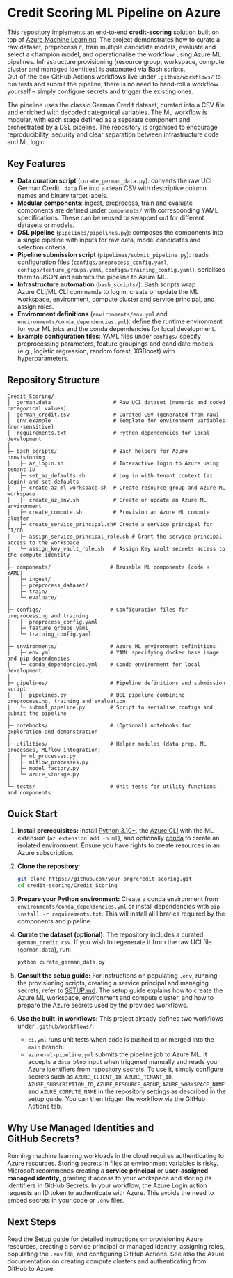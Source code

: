 # Credit Scoring ML Pipeline on Azure

This repository implements an end‑to‑end **credit‑scoring** solution built on top of [Azure Machine Learning](https://learn.microsoft.com/azure/machine-learning/).  The project demonstrates how to curate a raw dataset, preprocess it, train multiple candidate models, evaluate and select a champion model, and operationalise the workflow using Azure ML pipelines.  Infrastructure provisioning (resource group, workspace, compute cluster and managed identities) is automated via Bash scripts.  Out‑of‑the‑box GitHub Actions workflows live under `.github/workflows/` to run tests and submit the pipeline; there is no need to hand‑roll a workflow yourself – simply configure secrets and trigger the existing ones.

The pipeline uses the classic German Credit dataset, curated into a CSV file and enriched with decoded categorical variables.  The ML workflow is modular, with each stage defined as a separate component and orchestrated by a DSL pipeline.  The repository is organised to encourage reproducibility, security and clear separation between infrastructure code and ML logic.

## Key Features

- **Data curation script** (`curate_german_data.py`): converts the raw UCI German Credit `.data` file into a clean CSV with descriptive column names and binary target labels.
- **Modular components**: ingest, preprocess, train and evaluate components are defined under `components/` with corresponding YAML specifications.  These can be reused or swapped out for different datasets or models.
- **DSL pipeline** (`pipelines/pipelines.py`): composes the components into a single pipeline with inputs for raw data, model candidates and selection criteria.
- **Pipeline submission script** (`pipelines/submit_pipeline.py`): reads configuration files (`configs/preprocess_config.yaml`, `configs/feature_groups.yaml`, `configs/training_config.yaml`), serialises them to JSON and submits the pipeline to Azure ML.
- **Infrastructure automation** (`bash_scripts/`): Bash scripts wrap Azure CLI/ML CLI commands to log in, create or update the ML workspace, environment, compute cluster and service principal, and assign roles.
- **Environment definitions** (`environments/env.yml` and `environments/conda_dependencies.yml`): define the runtime environment for your ML jobs and the conda dependencies for local development.
- **Example configuration files**: YAML files under `configs/` specify preprocessing parameters, feature groupings and candidate models (e.g., logistic regression, random forest, XGBoost) with hyperparameters.

## Repository Structure

```
Credit_Scoring/
│  german.data                    # Raw UCI dataset (numeric and coded categorical values)
│  german_credit.csv              # Curated CSV (generated from raw)
│  env.example                    # Template for environment variables (non‑sensitive)
│  requirements.txt               # Python dependencies for local development
│
├─ bash_scripts/                  # Bash helpers for Azure provisioning
│   ├─ az_login.sh                # Interactive login to Azure using tenant ID
│   ├─ set_az_defaults.sh         # Log in with tenant context (az login) and set defaults
│   ├─ create_az_ml_workspace.sh  # Create resource group and Azure ML workspace
│   ├─ create_az_env.sh           # Create or update an Azure ML environment
│   ├─ create_compute.sh          # Provision an Azure ML compute cluster
│   ├─ create_service_principal.sh# Create a service principal for CI/CD
│   ├─ assign_service_principal_role.sh # Grant the service principal access to the workspace
│   └─ assign_key_vault_role.sh   # Assign Key Vault secrets access to the compute identity
│
├─ components/                   # Reusable ML components (code + YAML)
│   ├─ ingest/
│   ├─ preprocess_dataset/
│   ├─ train/
│   └─ evaluate/
│
├─ configs/                      # Configuration files for preprocessing and training
│   ├─ preprocess_config.yaml
│   ├─ feature_groups.yaml
│   └─ training_config.yaml
│
├─ environments/                 # Azure ML environment definitions
│   ├─ env.yml                   # YAML specifying docker base image and pip dependencies
│   └─ conda_dependencies.yml    # Conda environment for local development
│
├─ pipelines/                    # Pipeline definitions and submission script
│   ├─ pipelines.py              # DSL pipeline combining preprocessing, training and evaluation
│   └─ submit_pipeline.py        # Script to serialise configs and submit the pipeline
│
├─ notebooks/                    # (Optional) notebooks for exploration and demonstration
│
├─ utilities/                    # Helper modules (data prep, ML processes, MLflow integration)
│   ├─ ml_processes.py
│   ├─ mlflow_processes.py
│   ├─ model_factory.py
│   └─ azure_storage.py
│
└─ tests/                        # Unit tests for utility functions and components

```

## Quick Start

1. **Install prerequisites:** Install [Python 3.10+](https://www.python.org/), the [Azure CLI](https://learn.microsoft.com/en-us/cli/azure/install-azure-cli) with the ML extension (`az extension add -n ml`), and optionally [conda](https://docs.conda.io/en/latest/) to create an isolated environment.  Ensure you have rights to create resources in an Azure subscription.

2. **Clone the repository:**

   ```sh
   git clone https://github.com/your-org/credit-scoring.git
   cd credit-scoring/Credit_Scoring
   ```

3. **Prepare your Python environment:** Create a conda environment from `environments/conda_dependencies.yml` or install dependencies with `pip install -r requirements.txt`.  This will install all libraries required by the components and pipeline.

4. **Curate the dataset (optional):** The repository includes a curated `german_credit.csv`.  If you wish to regenerate it from the raw UCI file (`german.data`), run:

   ```sh
   python curate_german_data.py
   ```

5. **Consult the setup guide:** For instructions on populating `.env`, running the provisioning scripts, creating a service principal and managing secrets, refer to [SETUP.md](SETUP.md).  The setup guide explains how to create the Azure ML workspace, environment and compute cluster, and how to prepare the Azure secrets used by the provided workflows.

6. **Use the built‑in workflows:** This project already defines two workflows under `.github/workflows/`:
   * `ci.yml` runs unit tests when code is pushed to or merged into the `main` branch.
   * `azure‑ml‑pipeline.yml` submits the pipeline job to Azure ML.  It accepts a `data_blob` input when triggered manually and reads your Azure identifiers from repository secrets.  To use it, simply configure secrets such as `AZURE_CLIENT_ID`, `AZURE_TENANT_ID`, `AZURE_SUBSCRIPTION_ID`, `AZURE_RESOURCE_GROUP`, `AZURE_WORKSPACE_NAME` and `AZURE_COMPUTE_NAME` in the repository settings as described in the setup guide.  You can then trigger the workflow via the GitHub Actions tab.

## Why Use Managed Identities and GitHub Secrets?

Running machine learning workloads in the cloud requires authenticating to Azure resources.  Storing secrets in files or environment variables is risky.  Microsoft recommends creating a **service principal** or **user‑assigned managed identity**, granting it access to your workspace and storing its identifiers in GitHub Secrets.  In your workflow, the Azure Login action requests an ID token to authenticate with Azure. This avoids the need to embed secrets in your code or `.env` files.

## Next Steps

Read the [Setup guide](SETUP.md) for detailed instructions on provisioning Azure resources, creating a service principal or managed identity, assigning roles, populating the `.env` file, and configuring GitHub Actions.  See also the Azure documentation on creating compute clusters and authenticating from GitHub to Azure.
